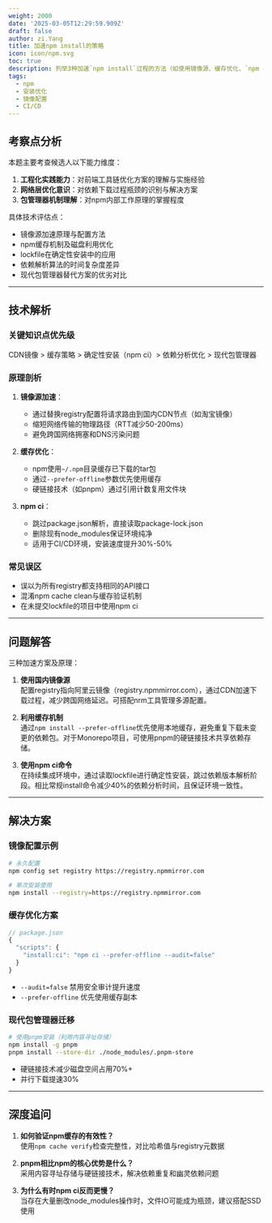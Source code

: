 ```yaml
---
weight: 2000
date: '2025-03-05T12:29:59.909Z'
draft: false
author: zi.Yang
title: 加速npm install的策略
icon: icon/npm.svg
toc: true
description: 列举3种加速`npm install`过程的方法（如使用镜像源、缓存优化、`npm ci`命令），并说明其背后的原理。
tags:
  - npm
  - 安装优化
  - 镜像配置
  - CI/CD
---
```


## 考察点分析

本题主要考查候选人以下能力维度：

1. **工程化实践能力**：对前端工具链优化方案的理解与实施经验
2. **网络层优化意识**：对依赖下载过程瓶颈的识别与解决方案
3. **包管理器机制理解**：对npm内部工作原理的掌握程度

具体技术评估点：

- 镜像源加速原理与配置方法
- npm缓存机制及磁盘利用优化
- lockfile在确定性安装中的应用
- 依赖解析算法的时间复杂度差异
- 现代包管理器替代方案的优劣对比

---

## 技术解析

### 关键知识点优先级

CDN镜像 > 缓存策略 > 确定性安装（npm ci）> 依赖分析优化 > 现代包管理器

### 原理剖析

1. **镜像源加速**：
   - 通过替换registry配置将请求路由到国内CDN节点（如淘宝镜像）
   - 缩短网络传输的物理路径（RTT减少50-200ms）
   - 避免跨国网络拥塞和DNS污染问题

2. **缓存优化**：
   - npm使用`~/.npm`目录缓存已下载的tar包
   - 通过`--prefer-offline`参数优先使用缓存
   - 硬链接技术（如pnpm）通过引用计数复用文件块

3. **npm ci**：
   - 跳过package.json解析，直接读取package-lock.json
   - 删除现有node_modules保证环境纯净
   - 适用于CI/CD环境，安装速度提升30%-50%

### 常见误区

- 误以为所有registry都支持相同的API接口
- 混淆npm cache clean与缓存验证机制
- 在未提交lockfile的项目中使用npm ci

---

## 问题解答

三种加速方案及原理：

1. **使用国内镜像源**  
   配置registry指向阿里云镜像（registry.npmmirror.com），通过CDN加速下载过程，减少跨国网络延迟。可搭配nrm工具管理多源配置。

2. **利用缓存机制**  
   通过`npm install --prefer-offline`优先使用本地缓存，避免重复下载未变更的依赖包。对于Monorepo项目，可使用pnpm的硬链接技术共享依赖存储。

3. **使用npm ci命令**  
   在持续集成环境中，通过读取lockfile进行确定性安装，跳过依赖版本解析阶段。相比常规install命令减少40%的依赖分析时间，且保证环境一致性。

---

## 解决方案

### 镜像配置示例

```bash
# 永久配置
npm config set registry https://registry.npmmirror.com

# 单次安装使用
npm install --registry=https://registry.npmmirror.com
```

### 缓存优化方案

```javascript
// package.json
{
  "scripts": {
    "install:ci": "npm ci --prefer-offline --audit=false"
  }
}
```

- `--audit=false` 禁用安全审计提升速度
- `--prefer-offline` 优先使用缓存副本

### 现代包管理器迁移

```bash
# 使用pnpm安装（利用内容寻址存储）
npm install -g pnpm
pnpm install --store-dir ./node_modules/.pnpm-store
```

- 硬链接技术减少磁盘空间占用70%+
- 并行下载提速30%

---

## 深度追问

1. **如何验证npm缓存的有效性？**  
   使用`npm cache verify`检查完整性，对比哈希值与registry元数据

2. **pnpm相比npm的核心优势是什么？**  
   采用内容寻址存储与硬链接技术，解决依赖重复和幽灵依赖问题

3. **为什么有时npm ci反而更慢？**  
   当存在大量删改node_modules操作时，文件IO可能成为瓶颈，建议搭配SSD使用
